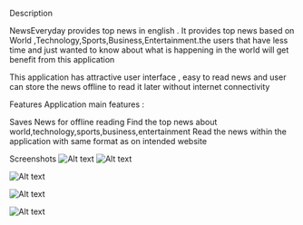 Description 

NewsEveryday provides top news in english .
It provides top news based on World ,Technology,Sports,Business,Entertainment.the users that have less time and just wanted to know about what is happening in the world will get benefit from this application

This application has attractive user interface , easy to read news and user can store the news offline to read it later without internet connectivity 

Features
Application main features :

Saves News for  offline reading 
Find the top news about world,technology,sports,business,entertainment
Read the news within the application with same format as on intended website 



Screenshots
![Alt text](/relative/path/to/screenshot_1.png?raw=true )
![Alt text](/relative/path/to/screenshot_2.png?raw=true )

![Alt text](/relative/path/to/screenshot_3.png?raw=true )

![Alt text](/relative/path/to/screenshot_4.png?raw=true )

![Alt text](/relative/path/to/screenshot_5.png?raw=true )





